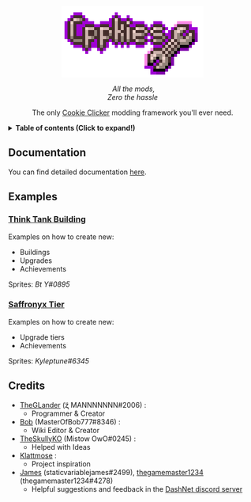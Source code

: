 <p align="center"><img align="center" src=./static/CppkiesLogoBig.png alt="Cppkies Logo"/></p>
<p align="center">
	<i> &nbspAll the mods,<br><underline>Zero the hassle </i>
</p>
<p align="center">The only <a href="https://orteil.dashnet.org/cookieclicker/">Cookie Clicker</a> modding framework you'll ever need.</p>

<details><summary><b>Table of contents (Click to expand!)</b></summary>
	
- [Cppkies](#cppkies)
	- [Documentation](#documentation)
	- [Examples](#examples)
		- [Think Tank **Building**](#think-tank-building)
		- [Saffronyx **Tier**](#saffronyx-tier)
	- [Credits](#credits)
</details>	

## Documentation

You can find detailed documentation [here](https://cppkies.js.org/#).

## Examples

### [Think Tank **Building**](https://github.com/Cppkies-Team/examples/tree/master/ThinkTank)

Examples on how to create new:
* Buildings
* Upgrades
* Achievements
<!--* (ALSO COULD USE AS) Minigames-->
Sprites: *Bt Y#0895*

### [Saffronyx **Tier**](https://github.com/Cppkies-Team/examples/tree/master/SaffronyxTier)

Examples on how to create new:
* Upgrade tiers
* Achievements

Sprites: *Kyleptune#6345*
<!--
### [LumpExample](https://github.com/Cppkies-Team/examples/tree/master/LumpExample)

This addon provides an example of creating a new lump type.

### [BuffExample](https://github.com/Cppkies-Team/examples/tree/master/BuffExample)

This addon provides an example of creating a new buff type, and adding a buff type to golden cookies.

### [MinigameExample](https://github.com/Cppkies-Team/examples/tree/master/MinigameExample)

This addon provides an example of creating a new plant, and a new soil type, a new spell, and a new pantheon spirit.
-->

## Credits

- [TheGLander](https://github.com/TheGLander) (ʐ̈ MANNNNNNN#2006) :
  - Programmer & Creator
- [Bob](https://github.com/MasterOfBob777/) (MasterOfBob777#8346) :
  - Wiki Editor & Creator
- [TheSkullyKO](https://github.com/TheSkullyKO) (Mistow OwO#0245) :
  - Helped with Ideas
- [Klattmose](https://github.com/klattmose/) :
  - Project inspiration
- [James](https://github.com/staticvariablejames/) (staticvariablejames#2499),
  [thegamemaster1234](https://github.com/gamrguy) (thegamemaster1234#4278)
  - Helpful suggestions and feedback in the [DashNet discord server](https://discord.gg/cookie)
